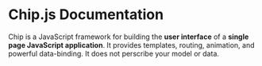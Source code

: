 # Chip.js Documentation

Chip is a JavaScript framework for building the **user interface** of a **single page JavaScript application**. It
provides templates, routing, animation, and powerful data-binding. It does not perscribe your model or data.

